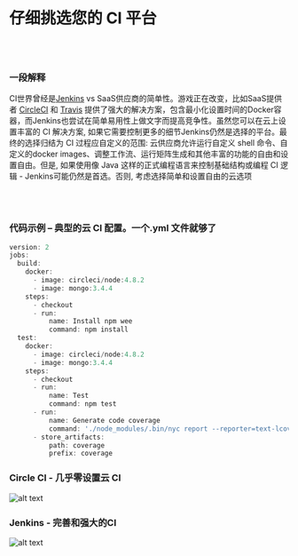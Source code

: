 # 仔细挑选您的 CI 平台

<br/><br/>


### 一段解释

CI世界曾经是[Jenkins](https://jenkins.io/) vs SaaS供应商的简单性。游戏正在改变，比如SaaS提供者 [CircleCI](https://circleci.com/) 和 [Travis](https://travis-ci.org/) 提供了强大的解决方案，包含最小化设置时间的Docker容器，而Jenkins也尝试在简单易用性上做文字而提高竞争性。虽然您可以在云上设置丰富的 CI 解决方案, 如果它需要控制更多的细节Jenkins仍然是选择的平台。最终的选择归结为 CI 过程应自定义的范围: 云供应商允许运行自定义 shell 命令、自定义的docker images、调整工作流、运行矩阵生成和其他丰富的功能的自由和设置自由。但是, 如果使用像 Java 这样的正式编程语言来控制基础结构或编程 CI 逻辑 - Jenkins可能仍然是首选。否则, 考虑选择简单和设置自由的云选项

<br/><br/>


### 代码示例 – 典型的云 CI 配置。一个.yml 文件就够了
```javascript
version: 2
jobs:
  build:
    docker:
      - image: circleci/node:4.8.2
      - image: mongo:3.4.4
    steps:
      - checkout
      - run:
          name: Install npm wee
          command: npm install
  test:
    docker:
      - image: circleci/node:4.8.2
      - image: mongo:3.4.4
    steps:
      - checkout
      - run:
          name: Test
          command: npm test
      - run:
          name: Generate code coverage
          command: './node_modules/.bin/nyc report --reporter=text-lcov'      
      - store_artifacts:
          path: coverage
          prefix: coverage

```


 
 ### Circle CI - 几乎零设置云 CI
![alt text](https://github.com/i0natan/nodebestpractices/blob/master/assets/images/circleci.png "API error handling")

### Jenkins - 完善和强大的CI
![alt text](https://github.com/i0natan/nodebestpractices/blob/master/assets/images/jenkins_dashboard.png "API error handling")

 
<br/><br/>
